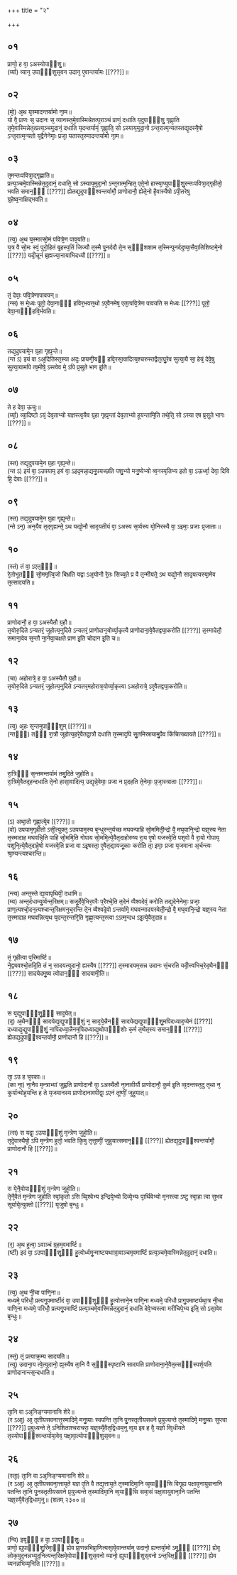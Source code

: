 +++
title = "२"

+++
## ०१
प्राणो᳘ ह वा᳘ ऽअस्योपाᳫंशु᳘॥  
(र्व्या) व्यान᳘ उपाᳫं᳭शुस᳘वन उदान᳘ ए᳘वान्तर्यामः [[???]]॥  
## ०२
(मो᳘) अ᳘थ य᳘स्मादन्तर्यामो ना᳘म॥  
यो वै᳘ प्राणः स᳘ उदानः स᳘ व्यानस्त᳘मे᳘वास्मिन्नेतत्प᳘राञ्चं प्राणं᳘ दधाति य᳘दुपाᳫं᳭शु᳘ गृह्णा᳘ति त᳘मे᳘वास्मिन्नेत᳘त्प्रत्य᳘ञ्चमुदानं᳘ दधाति य᳘दन्तर्यामं᳘ गृह्णा᳘ति᳘ सो ऽस्याय᳘मुदा᳘नो ऽन्त᳘रात्म᳘न्यतस्तद्य᳘दस्यै᳘षो ऽन्त᳘रात्म᳘न्यतो य᳘द्वैनेनेमाः᳘ प्रजा᳘ यतास्त᳘स्मादन्तर्यामो ना᳘म॥  
## ०३
त᳘मन्तःपवित्रा᳘द्गृह्णाति॥  
प्रत्य᳘ञ्चमे᳘वास्मिन्नेत᳘दुदानं᳘ दधाति᳘ सो ऽस्याय᳘मुदा᳘नो ऽन्त᳘रात्म᳘न्हित᳘ एते᳘नो हास्या᳘प्युपाᳫंशु᳘रन्तःपवित्रा᳘द्गृहीतो᳘ भवति समान᳘ᳫं᳘ [[???]] ह्येतद्य᳘दुपाᳫंश्वन्तर्यामौ᳘ प्राणोदानौ᳘ ह्येते᳘नो है᳘वास्यैषो ऽपी᳘तरेषु ग्र᳘हेष्व᳘नाक्षिद्भवति॥  
## ०४
(त्य᳘) अ᳘थ य᳘स्मात्सो᳘मं पवित्रे᳘ण पाव᳘यति॥  
य᳘त्र वै सो᳘मः स्वं᳘ पुरो᳘हितं बृ᳘हस्प᳘तिं जिज्यौ त᳘स्मै पु᳘नर्ददौ ते᳘न स᳘ᳫं᳘शशाम त᳘स्मिन्पुनर्ददुष्या᳘सैवा᳘तिशिष्टमे᳘नो [[???]] यदी᳘न्नूनं ब्र᳘ह्मज्या᳘नायाभिदध्यौ [[???]]॥  
## ०५
तं᳘ देवाः᳘ पवि᳘त्रेणापावयन्॥  
(न्स) स मे᳘ध्यः पूतो᳘ देवा᳘नाᳫं᳭ हविर᳘भवत्त᳘थो ऽए᳘वैनमेष᳘ एत᳘त्पवि᳘त्रेण पावयति स मेध्यः [[???]] पूतो᳘ देवा᳘नाᳫं᳭हवि᳘र्भवति॥  
## ०६
तद्य᳘दुपयामे᳘न ग्र᳘हा गृह्य᳘न्ते॥  
(न्त ऽ) इयं वा ऽअ᳘दितिस्त᳘स्या अदः᳘ प्रायणी᳘यᳫं हवि᳘रसा᳘वादित्य᳘श्चरुस्तद्वैत᳘त्पु᳘रेव सुत्या᳘यै सा᳘ हेयं᳘ देवे᳘षु सुत्या᳘यामपि त्व᳘मीषे᳘ ऽस्त्वेव मे᳘ ऽपि प्र᳘सुते भाग इ᳘ति॥  
## ०७
ते ह देवा᳘ ऊचुः॥  
(र्व्या᳘) व्या᳘दिष्टो ऽयं᳘ देव᳘ताभ्यो यज्ञस्त्व᳘यैव ग्र᳘हा गृह्य᳘न्तां देव᳘ताभ्यो हूयन्तामि᳘ति तथे᳘ति᳘ सो ऽस्या एष प्र᳘सुते भागः [[???]]॥  
## ०८
(स्त) तद्य᳘दुपयामे᳘न ग्र᳘हा गृह्य᳘न्ते॥  
(न्त ऽ) इयं वा᳘ ऽउपयाम᳘ इयं वा᳘ ऽइद᳘मन्ना᳘द्यमु᳘पयच्छति पशु᳘भ्यो मनु᳘ष्येभ्यो व्व᳘नस्प᳘तिभ्य इतो वा᳘ ऽऊर्ध्वा᳘ देवा᳘ दिवि हि᳘ देवाः [[???]]॥  
## ०९
(स्त) तद्य᳘दुपयामे᳘न ग्र᳘हा गृह्य᳘न्ते॥  
(न्ते ऽन᳘) अन᳘यैव त᳘द्गृह्यन्ते᳘ ऽथ यद्यो᳘नौ साद᳘यतीयं वा᳘ ऽअस्य स᳘र्व्वस्य यो᳘निरस्यै वा᳘ ऽइमाः᳘ प्रजाः प्र᳘जाताः॥  
## १०
(स्तं) तं वा᳘ ऽएत᳘ᳫँ᳭॥  
रे᳘तोभूतᳫँ᳭ सो᳘ममृत्वि᳘जो बिभ्रति यद्वा ऽअ᳘योनौ रे᳘तः सिच्य᳘ते प्र वै त᳘न्मीयते᳘ ऽथ यद्यो᳘नौ साद᳘यत्यस्या᳘मेव त᳘त्सादयति॥  
## ११
प्राणोदानौ᳘ ह वा᳘ ऽअस्यैतौ ग्र᳘हौ॥  
त᳘योरु᳘दिते ऽन्यतरं᳘ जुहोत्य᳘नुदिते ऽन्यतरं᳘ प्राणोदान᳘योर्व्या᳘कृत्यै प्राणोदाना᳘वे᳘वैतद्व्या᳘करोति [[???]] त᳘स्मादेतौ᳘ समाना᳘वेव स᳘न्तौ ना᳘नेवा᳘चक्षते प्राण इ᳘ति चोदान इ᳘ति च॥  
## १२
(चा) अहोरात्रे᳘ ह वा᳘ ऽअस्यैतौ ग्र᳘हौ॥  
त᳘योरु᳘दिते ऽन्यतरं᳘ जुहोत्य᳘नुदिते ऽन्यतर᳘महोरात्र᳘योर्व्या᳘कृत्या ऽअहोरात्रे᳘ ऽए᳘वैतद्व्या᳘करोति॥  
## १३
(त्य᳘) अ᳘हः स᳘न्तमुपाᳫँ᳭शुम् [[???]]॥  
(न्तᳫँ᳭) तᳫँ᳭ रा᳘त्रौ जुहोत्य᳘हरे᳘वैतद्रा᳘त्रौ दधाति त᳘स्माद᳘पि सु᳘तमिस्रायामु᳘पैव किंचित्ख्यायते [[???]]॥  
## १४
रा᳘त्रिᳫँ᳭ स᳘न्तमन्तर्यामं तमु᳘दिते जुहोति॥  
रा᳘त्रिमे᳘वैतद᳘हन्दधाति ते᳘नो हासा᳘वादित्य᳘ उद्य᳘न्ने᳘वेमाः᳘ प्रजा न प्र᳘दहति ते᳘नेमाः᳘ प्र᳘जा᳘स्त्राताः [[???]]॥  
## १५
(ऽ) अथा᳘तो गृह्णा᳘त्ये᳘व [[???]]॥  
(वो) उपयाम᳘गृहीतो ऽसी᳘त्युक्त᳘ ऽउपयाम᳘स्य ब᳘न्धुरन्त᳘र्यच्छ मघवन्पाहि सो᳘ममिती᳘न्द्रो वै᳘ मघ᳘वानि᳘न्द्रो यज्ञ᳘स्य नेता त᳘स्मादाह मघवन्नि᳘ति पाहि सो᳘ममि᳘ति गोपाय सो᳘ममि᳘त्ये᳘वैत᳘दाहोरुष्य रा᳘य ए᳘षो यजस्वे᳘ति पश᳘वो वै रा᳘यो गोपाय᳘ पशूनि᳘त्ये᳘वैत᳘दाहे᳘षो यजस्वे᳘ति प्रजा वा ऽइ᳘षस्ता᳘ ए᳘वैत᳘द्यायजू᳘काः करोति ता᳘ इमाः᳘ प्रजा य᳘जमाना अ᳘र्चन्त्यः श्रा᳘म्यन्त्यश्चरन्ति॥  
## १६
(न्त्य) अन्त᳘स्ते द्या᳘वापृथिवी᳘ दधामि॥  
(म्य) अन्त᳘र्दधाम्यु᳘र्व्वन्त᳘रिक्षम्॥ सजू᳘र्देवे᳘भिर᳘वरैः प᳘रैश्चे᳘ति त᳘देनं व्वैश्वदेवं᳘ करोति तद्य᳘देनेनेमाः᳘ प्रजाः᳘ प्राण᳘त्यश्चो᳘दन᳘त्यश्चान्त᳘रिक्षमनुच᳘रन्ति ते᳘न व्वैश्वदे᳘वो ऽन्तर्यामे᳘ मघवन्मादयस्वेती᳘न्द्रो वै᳘ मघ᳘वानि᳘न्द्रो यज्ञ᳘स्य नेता त᳘स्मादाह मघवन्नित्य᳘थ य᳘दन्त᳘रन्तरि᳘ति गृह्णा᳘त्यन्त᳘स्त्वा ऽऽत्म᳘न्दध ऽइ᳘त्ये᳘वैत᳘दाह॥  
## १७
तं᳘ गृहीत्वा प᳘रिमार्ष्टि॥  
ने᳘द्व्यवश्चो᳘तदि᳘ति तं न᳘ सादयत्युदानो᳘ ह्यस्यैष [[???]] त᳘स्मादयम᳘सन्न उदानः सं᳘चरति यदी᳘त्त्वभिच᳘रेद᳘थैनᳫँ᳭ [[???]] सादयेदमु᳘ष्य त्वोदान᳘ᳫं᳘ सादयामी᳘ति॥  
## १८
स य᳘द्युपाᳫँ᳭शु᳘ᳫं᳘ साद᳘येत्॥  
(द᳘) अ᳘थैनᳫँ᳭ सादयेद्य᳘द्युपाᳫँ᳭शुं न᳘ साद᳘ये᳘न्नैनᳫं सादयेद्यद्युपाᳫँ᳭शु᳘मपिदध्याद᳘प्येनं [[???]] दध्याद्य᳘द्युपाᳫँ᳭शुं᳘ नापिदध्या᳘न्नैनम᳘पिदध्याद्य᳘थोपाᳫँ᳭शोः क᳘र्म त᳘थैत᳘स्य समान᳘ᳫं᳘ [[???]] ह्येतद्य᳘दुपाᳫंश्वन्तर्यामौ᳘ प्राणोदानौ हि [[???]]॥  
## १९
ता᳘ ऽउ ह च᳘रकाः॥  
(का ना᳘) ना᳘नैव म᳘न्त्राभ्यां जुह्वति प्राणोदानौ वा᳘ ऽअस्यैतौ ना᳘नावीर्यौ प्राणोदानौ᳘ कुर्म इ᳘ति व्व᳘दन्तस्त᳘दु त᳘था न᳘ कुर्यान्मोह᳘यन्ति ह ते य᳘जमानस्य प्राणोदानावपीद्वा᳘ ऽएनं तूष्णीं᳘ जुहुयात्॥  
## २०
(त्स) स यद्वा᳘ ऽउपाᳫँ᳭शुं म᳘न्त्रेण जुहो᳘ति॥  
त᳘दे᳘वास्यैषो᳘ ऽपि म᳘न्त्रेण हुतो᳘ भवति कि᳘मु त᳘त्तूष्णीं᳘ जुहुयात्समान᳘ᳫं᳘ [[???]] ह्येतद्य᳘दुपाᳫंश्वन्तर्यामौ᳘ प्राणोदानौ हि [[???]]॥  
## २१
स ये᳘नै᳘वोपाᳫँ᳭शुं म᳘न्त्रेण जुहो᳘ति॥  
ते᳘नै᳘वैतं म᳘न्त्रेण जुहोति स्वां᳘कृतो ऽसि व्वि᳘श्वेभ्य इन्द्रिये᳘भ्यो दिव्ये᳘भ्यः पा᳘र्थिवेभ्यो म᳘नस्त्वा ऽष्टु स्वा᳘हा त्वा सुभव सूर्याये᳘त्युक्तो [[???]] य᳘जुषो ब᳘न्धुः॥  
## २२
(र᳘) अ᳘थ हुत्वा᳘ ऽवाञ्चं ग्र᳘हम᳘वमार्ष्टि॥  
(र्ष्टी) इदं वा᳘ ऽउपाᳫँ᳭शु᳘ᳫं᳘ हु᳘त्वोर्ध्वमु᳘न्माष्ट्यथात्रा᳘वाञ्चम᳘वमार्ष्टि प्रत्य᳘ञ्चमे᳘वास्मिन्नेत᳘दुदानं᳘ दधाति॥  
## २३
(त्य᳘) अ᳘थ नी᳘चा पाणि᳘ना॥  
मध्यमे᳘ परिधौ᳘ प्रत्यगु᳘पमार्ष्टीदं वा᳘ उपाᳫँ᳭शु᳘ᳫं᳘ हु᳘त्वोत्ताने᳘न पाणि᳘ना मध्यमे᳘ परिधौ प्रागु᳘पमार्ष्ट्यथा᳘त्र नी᳘चा पाणि᳘ना मध्यमे᳘ परिधौ᳘ प्रत्यगु᳘पमार्ष्टि प्रत्य᳘ञ्चमे᳘वास्मिन्नेत᳘दुदानं᳘ दधाति देवे᳘भ्यस्त्वा मरीचिपे᳘भ्य इ᳘ति᳘ सो ऽसा᳘वेव ब᳘न्धुः॥  
## २४
(स्तं᳘) तं᳘ प्रत्याक्र᳘म्य सादयति॥  
(त्यु) उदाना᳘य त्वे᳘त्युदानो᳘ ह्य᳘स्यैष ता᳘नि वै स᳘ᳫं᳘स्पृष्टानि सादयति प्राणोदाना᳘ने᳘वैत᳘त्सᳫँ᳭स्पर्श᳘यति प्राणोदानान्त्स᳘न्दधाति॥  
## २५
ता᳘नि वा ऽअ᳘निङ्ग्यमानानि शेरे॥  
(र ऽआ᳘) आ᳘ तृतीयसवनात्त᳘स्मादिमे᳘ मनु᳘ष्याः स्वपन्ति ता᳘नि पु᳘नस्तृतीयसवने प्र᳘युज्यन्ते त᳘स्मादिमे᳘ मनु᳘ष्याः सुप्त्वा [[???]] प्र᳘बुध्यन्ते ते᳘ ऽनिशिताश्चराचरा᳘ यज्ञ᳘स्यै᳘वैत᳘द्विधाम᳘नु व्व᳘य इव ह वै᳘ यज्ञो व्वि᳘धीयते त᳘स्योपाᳫँ᳭श्वन्तर्यामा᳘वेव᳘ पक्षा᳘वा᳘त्मोपाᳫँ᳭शुस᳘वनः॥  
## २६
(स्ता᳘) ता᳘नि वा ऽअ᳘निङ्ग्यमानानि शेरे॥  
(र ऽआ᳘) आ᳘ तृतीयसवना᳘त्ताय᳘ते यज्ञ ए᳘ति वै तद्य᳘त्ताय᳘ते त᳘स्मादिमा᳘नि व्व᳘याᳫँ᳭सि विगृ᳘ह्य पक्षाव᳘नायुवानानि पतन्ति ता᳘नि पु᳘नस्तृतीयसवने प्र᳘युज्यन्ते त᳘स्मादिमा᳘नि व्व᳘याᳫ᳭सि समा᳘सं पक्षा᳘वायुवाना᳘नि पतन्ति यज्ञ᳘स्यै᳘वैत᳘द्विधाम᳘नु॥ (शतम् २३००॥)
## २७
(न्वि) इय᳘ᳫं᳘ ह वा᳘ ऽउपाᳫँ᳭शुः᳘॥  
प्राणो᳘ ह्युपाᳫँ᳭शु᳘रिमा᳘ᳫं᳘ ह्येव प्रा᳘णन्नभिप्रा᳘णित्यसा᳘वे᳘वान्तर्याम᳘ उदानो᳘ ह्यन्तर्या᳘मो ऽमु᳘ᳫं᳘ [[???]] ह्येव᳘ लोक᳘मुद᳘नन्नभ्युद᳘नित्यन्त᳘रिक्षमे᳘वोपाᳫँ᳭शुस᳘वनो व्यानो᳘ ह्युपाᳫं᳭शुस᳘वनो ऽन्त᳘रिक्ष᳘ᳫं᳘ [[???]] ह्येव व्यनन्नभिव्य᳘निति [[???]]॥  
